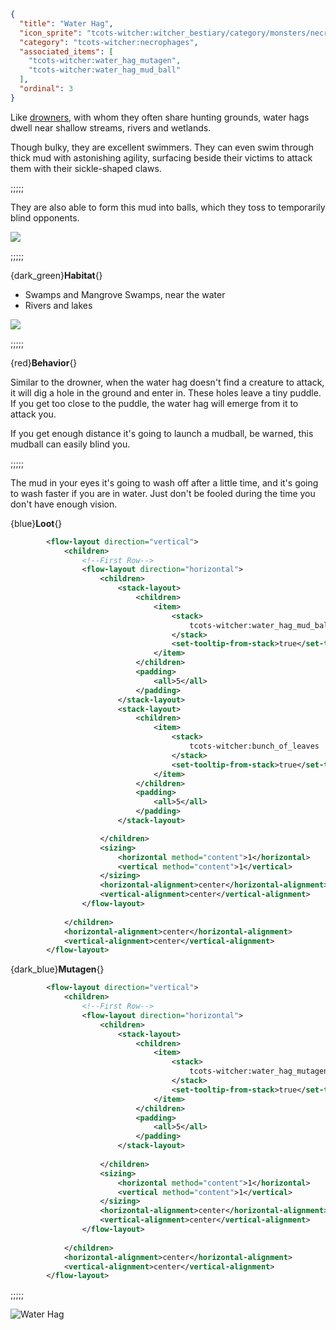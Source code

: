 ```json
{
  "title": "Water Hag",
  "icon_sprite": "tcots-witcher:witcher_bestiary/category/monsters/necrophages/water_hag",
  "category": "tcots-witcher:necrophages",
  "associated_items": [
    "tcots-witcher:water_hag_mutagen",
    "tcots-witcher:water_hag_mud_ball"
  ],
  "ordinal": 3
}
```

Like [drowners](^tcots-witcher:monsters/necrophages/drowner), with whom they often share hunting grounds, water hags
dwell near shallow streams, rivers and wetlands. 

Though bulky, they are excellent swimmers. They can even swim through thick mud with astonishing agility,
surfacing beside their victims to attack them with their sickle-shaped claws.

;;;;;

They are also able to form this mud into balls, which they toss to temporarily blind opponents.

![](tcots-witcher:textures/gui/sprites/witcher_bestiary/entries/water_hag/water_hag_main.png,fit)

;;;;;

{dark_green}**Habitat**{}
- Swamps and Mangrove Swamps, near the water
- Rivers and lakes

![](tcots-witcher:textures/gui/sprites/witcher_bestiary/entries/water_hag/water_hag_launching.png,fit)

;;;;;

{red}**Behavior**{}

Similar to the drowner, when the water hag doesn't find a creature to attack,
it will dig a hole in the ground and enter in. These holes leave a tiny puddle.
If you get too close to the puddle, the water hag will emerge from it to attack you.


If you get enough distance it's going to launch a mudball, be warned, this mudball can easily
blind you.

;;;;;

The mud in your eyes it's going to wash off after a little time, and it's going to wash faster if you are in water.
Just don't be fooled during the time you don't have enough vision.


{blue}**Loot**{}
```xml owo-ui
        <flow-layout direction="vertical">
            <children>
                <!--First Row-->
                <flow-layout direction="horizontal">
                    <children>
                        <stack-layout>
                            <children>
                                <item>
                                    <stack>
                                        tcots-witcher:water_hag_mud_ball
                                    </stack>
                                    <set-tooltip-from-stack>true</set-tooltip-from-stack>
                                </item>
                            </children>
                            <padding>
                                <all>5</all>
                            </padding>
                        </stack-layout>
                        <stack-layout>
                            <children>
                                <item>
                                    <stack>
                                        tcots-witcher:bunch_of_leaves
                                    </stack>
                                    <set-tooltip-from-stack>true</set-tooltip-from-stack>
                                </item>
                            </children>
                            <padding>
                                <all>5</all>
                            </padding>
                        </stack-layout>

                    </children>
                    <sizing>
                        <horizontal method="content">1</horizontal>
                        <vertical method="content">1</vertical>
                    </sizing>
                    <horizontal-alignment>center</horizontal-alignment>
                    <vertical-alignment>center</vertical-alignment>
                </flow-layout>
                
            </children>
            <horizontal-alignment>center</horizontal-alignment>
            <vertical-alignment>center</vertical-alignment>
        </flow-layout>
```

{dark_blue}**Mutagen**{}
```xml owo-ui
        <flow-layout direction="vertical">
            <children>
                <!--First Row-->
                <flow-layout direction="horizontal">
                    <children>
                        <stack-layout>
                            <children>
                                <item>
                                    <stack>
                                        tcots-witcher:water_hag_mutagen
                                    </stack>
                                    <set-tooltip-from-stack>true</set-tooltip-from-stack>
                                </item>
                            </children>
                            <padding>
                                <all>5</all>
                            </padding>
                        </stack-layout>
                        
                    </children>
                    <sizing>
                        <horizontal method="content">1</horizontal>
                        <vertical method="content">1</vertical>
                    </sizing>
                    <horizontal-alignment>center</horizontal-alignment>
                    <vertical-alignment>center</vertical-alignment>
                </flow-layout>
                
            </children>
            <horizontal-alignment>center</horizontal-alignment>
            <vertical-alignment>center</vertical-alignment>
        </flow-layout>
```

;;;;;




![Water Hag](tcots-witcher:textures/gui/sprites/witcher_bestiary/entries/water_hag/water_hag_full.png,fit)